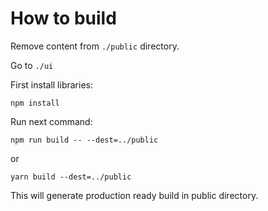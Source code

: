 # How to build

Remove content from `./public` directory.

Go to `./ui`

First install libraries:

`npm install`

Run next command:

`npm run build -- --dest=../public`

or 

`yarn build --dest=../public`

This will generate production ready build in public directory.
